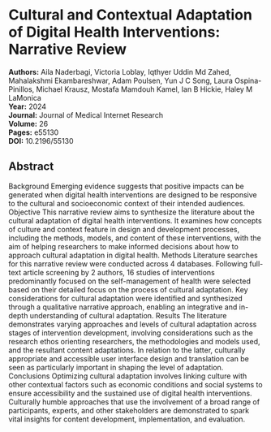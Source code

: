 # Cultural and Contextual Adaptation of Digital Health Interventions: Narrative Review

**Authors:** Aila Naderbagi, Victoria Loblay, Iqthyer Uddin Md Zahed, Mahalakshmi Ekambareshwar, Adam Poulsen, Yun J C Song, Laura Ospina-Pinillos, Michael Krausz, Mostafa Mamdouh Kamel, Ian B Hickie, Haley M LaMonica  
**Year:** 2024  
**Journal:** Journal of Medical Internet Research  
**Volume:** 26  
**Pages:** e55130  
**DOI:** 10.2196/55130  

## Abstract
Background            Emerging evidence suggests that positive impacts can be generated when digital health interventions are designed to be responsive to the cultural and socioeconomic context of their intended audiences.                                Objective            This narrative review aims to synthesize the literature about the cultural adaptation of digital health interventions. It examines how concepts of culture and context feature in design and development processes, including the methods, models, and content of these interventions, with the aim of helping researchers to make informed decisions about how to approach cultural adaptation in digital health.                                Methods            Literature searches for this narrative review were conducted across 4 databases. Following full-text article screening by 2 authors, 16 studies of interventions predominantly focused on the self-management of health were selected based on their detailed focus on the process of cultural adaptation. Key considerations for cultural adaptation were identified and synthesized through a qualitative narrative approach, enabling an integrative and in-depth understanding of cultural adaptation.                                Results            The literature demonstrates varying approaches and levels of cultural adaptation across stages of intervention development, involving considerations such as the research ethos orienting researchers, the methodologies and models used, and the resultant content adaptations. In relation to the latter, culturally appropriate and accessible user interface design and translation can be seen as particularly important in shaping the level of adaptation.                                Conclusions            Optimizing cultural adaptation involves linking culture with other contextual factors such as economic conditions and social systems to ensure accessibility and the sustained use of digital health interventions. Culturally humble approaches that use the involvement of a broad range of participants, experts, and other stakeholders are demonstrated to spark vital insights for content development, implementation, and evaluation.


